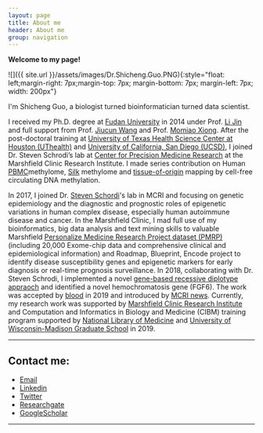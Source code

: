 ```yaml
---
layout: page
title: About me
header: About me
group: navigation
---
```


**Welcome to my page!**

![]({{ site.url }}/assets/images/Dr.Shicheng.Guo.PNG){:style="float: left;margin-right: 7px;margin-top: 7px; margin-bottom: 7px; margin-left: 7px; width: 200px"}

I'm Shicheng Guo, a biologist turned bioinformatician turned data scientist. 

I received my Ph.D. degree at [Fudan University](https://en.wikipedia.org/wiki/Fudan_University) in 2014 under Prof. [Li Jin](https://en.wikipedia.org/wiki/Jin_Li) and full support from Prof. [Jiucun Wang](http://hupi.fudan.edu.cn/en/people/jiucunwang) and Prof. [Momiao Xiong](https://sph.uth.edu/research/centers/hgc/xiong/). After the post-doctoral training at [University of Texas Health Science Center at Houston (UThealth)](https://en.wikipedia.org/wiki/University_of_Texas_Health_Science_Center_at_Houston) and [University of California, San Diego (UCSD)](https://en.wikipedia.org/wiki/University_of_California,_San_Diego), I joined Dr. Steven Schrodi’s lab at [Center for Precision Medicine Research](https://www.marshfieldresearch.org/profiles/14795) at the Marshfield Clinic Research Institute. I made series contribution on Human [PBMC](https://journals.plos.org/plosbiology/article?id=10.1371/journal.pbio.1000533)methylome, [Silk](https://www.nature.com/articles/nbt.1626) methylome and [tissue-of-origin](https://www.nature.com/articles/ng.3805) mapping by cell-free circulating DNA methylation. 

In 2017, I joined Dr. [Steven Schordi](https://www.marshfieldresearch.org/profiles/1091)'s lab in MCRI and focusing on genetic epidemiology and the diagnostic and prognostic roles of epigenetic variations in human complex disease, especially human autoimmune disease and cancer. In the Marshfield Clinic, I mad full use of my bioinformatics, big data analysis and text mining skills to valuable Marshfield [Personalize Medicine Research Project dataset (PMRP)](https://www.marshfieldresearch.org/cpmr/pmrp) (including 20,000 Exome-chip data and comprehensive clinical and epidemiological information) and Roadmap, Blueprint, Encode project to identify disease susceptibility genes and epigenetic markers for early diagnosis or real-time prognosis surveillance. In 2018, collaborating with Dr. Steven Schrodi, I implemented a novel [gene-based recessive diplotype appraoch](https://github.com/Shicheng-Guo/marshfield/tree/master/2ALOF) and identified a novel hemochromatosis gene (FGF6). The work was accepted by [blood](http://www.bloodjournal.org/content/133/17/1888.abstract?sso-checked=true) in 2019 and introduced by [MCRI news](https://www.marshfieldresearch.org/News/researchers-use-novel-gene-mapping-approach-to-find-new-iron-metabolism-gene). Currently, my research work was supported by [Marshfield Clinic Research Institute](https://www.marshfieldresearch.org/cpmr) and Computation and Informatics in Biology and Medicine (CIBM) training program supported by [National Library of Medicine](https://www.nlm.nih.gov/) and [University of Wisconsin-Madison Graduate School](http://www.cibm.wisc.edu/) in 2019. 


---
## Contact me:
- [Email](mailto:Shihcheng.Guo@gmail.com)
- [Linkedin](https://www.linkedin.com/in/shicheng-guo-b5724925)
- [Twitter](https://twitter.com/ShichengGuo)
- [Researchgate](https://www.researchgate.net/profile/Shicheng_Guo)
- [GoogleScholar](https://scholar.google.com/citations?user=BixB4TsAAAAJ&hl=en)

-----
